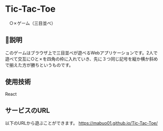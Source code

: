 # Tic-Tac-Toe
　○✗ゲーム（三目並べ）

## 📝説明
このゲームはブラウザ上で三目並べが遊べるWebアプリケーションです。2人で遊べて交互に○と✗を四角の枠に入れていき、先に３つ同じ記号を縦か横か斜めで揃えた方が勝ちというものです。



## 使用技術
React



## サービスのURL
以下のURLから遊ぶことができます。
https://mabuo01.github.io/Tic-Tac-Toe/
